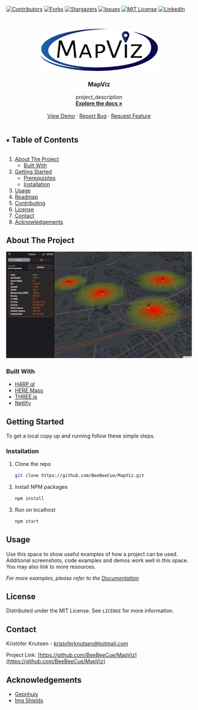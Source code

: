 <!-- PROJECT SHIELDS -->
<!--
*** I'm using markdown "reference style" links for readability.
*** Reference links are enclosed in brackets [ ] instead of parentheses ( ).
*** See the bottom of this document for the declaration of the reference variables
*** for contributors-url, forks-url, etc. This is an optional, concise syntax you may use.
*** https://www.markdownguide.org/basic-syntax/#reference-style-links
-->
[![Contributors][contributors-shield]][contributors-url]
[![Forks][forks-shield]][forks-url]
[![Stargazers][stars-shield]][stars-url]
[![Issues][issues-shield]][issues-url]
[![MIT License][license-shield]][license-url]
[![LinkedIn][linkedin-shield]][linkedin-url]



<!-- PROJECT LOGO -->
<br />
<p align="center">
  <a href="https://github.com/BeeBeeCue/MapViz">
    <img src="images/MapVizLogo.png" alt="Logo" width="320">
  </a>

  <h3 align="center">MapViz</h3>

  <p align="center">
    project_description
    <br />
    <a href="https://github.com/BeeBeeCue/MapViz/repo_name"><strong>Explore the docs »</strong></a>
    <br />
    <br />
    <a href="https://github.com/BeeBeeCue/MapViz">View Demo</a>
    ·
    <a href="https://github.com/BeeBeeCue/MapViz/issues">Report Bug</a>
    ·
    <a href="https://github.com/BeeBeeCue/MapViz/issues">Request Feature</a>
  </p>
</p>



<!-- TABLE OF CONTENTS -->
<details open="open">
  <summary><h2 style="display: inline-block">Table of Contents</h2></summary>
  <ol>
    <li>
      <a href="#about-the-project">About The Project</a>
      <ul>
        <li><a href="#built-with">Built With</a></li>
      </ul>
    </li>
    <li>
      <a href="#getting-started">Getting Started</a>
      <ul>
        <li><a href="#prerequisites">Prerequisites</a></li>
        <li><a href="#installation">Installation</a></li>
      </ul>
    </li>
    <li><a href="#usage">Usage</a></li>
    <li><a href="#roadmap">Roadmap</a></li>
    <li><a href="#contributing">Contributing</a></li>
    <li><a href="#license">License</a></li>
    <li><a href="#contact">Contact</a></li>
    <li><a href="#acknowledgements">Acknowledgements</a></li>
  </ol>
</details>



<!-- ABOUT THE PROJECT -->
## About The Project

[![Product Name Screen Shot][product-screenshot]](mapviz.netlify.app)


### Built With

* [HARP.gl](https://www.harp.gl)
* [HERE Maps](https://www.here.com)
* [THREE.js](https://www.threejs.org)
* [Netlify](https://www.netlify.com)



<!-- GETTING STARTED -->
## Getting Started

To get a local copy up and running follow these simple steps.


### Installation

1. Clone the repo
   ```sh
   git clone https://github.com/BeeBeeCue/MapViz.git
   ```
2. Install NPM packages
   ```sh
   npm install
   ```
3. Run on localhost
   ```sh
   npm start
   ```



<!-- USAGE EXAMPLES -->
## Usage

Use this space to show useful examples of how a project can be used. Additional screenshots, code examples and demos work well in this space. You may also link to more resources.

_For more examples, please refer to the [Documentation](https://example.com)_




<!-- LICENSE -->
## License

Distributed under the MIT License. See `LICENSE` for more information.



<!-- CONTACT -->
## Contact

Kristófer Knutsen - kristoferknutsen@hotmail.com

Project Link: [https://github.com/BeeBeeCue/MapViz](https://github.com/BeeBeeCue/MapViz)



<!-- ACKNOWLEDGEMENTS -->
## Acknowledgements

* [Geonhuiy](https://github.com/geonhuiy)
* [Img Shields](https://shields.io)






<!-- MARKDOWN LINKS & IMAGES -->
<!-- https://www.markdownguide.org/basic-syntax/#reference-style-links -->
[contributors-shield]: https://img.shields.io/github/contributors/BeeBeeCue/MapViz.svg?style=for-the-badge
[contributors-url]: https://github.com/BeeBeeCue/MapViz/graphs/contributors
[forks-shield]: https://img.shields.io/github/forks/BeeBeeCue/MapViz.svg?style=for-the-badge
[forks-url]: https://github.com/BeeBeeCue/MapViz/network/members
[stars-shield]: https://img.shields.io/github/stars/BeeBeeCue/MapViz.svg?style=for-the-badge
[stars-url]: https://github.com/BeeBeeCue/MapViz/stargazers
[issues-shield]: https://img.shields.io/github/issues/BeeBeeCue/MapViz.svg?style=for-the-badge
[issues-url]: https://github.com/BeeBeeCue/MapViz/issues
[license-shield]: https://img.shields.io/github/license/BeeBeeCue/MapViz?style=for-the-badge
[license-url]: https://github.com/BeeBeeCue/MapViz/blob/master/LICENSE.txt
[linkedin-shield]: https://img.shields.io/badge/-LinkedIn-black.svg?style=for-the-badge&logo=linkedin&colorB=555
[linkedin-url]: https://linkedin.com/in/k-knutsen
[product-screenshot]: images/MapViz.png

